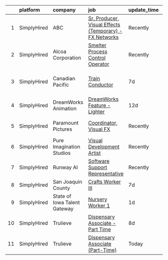 

|    | platform    | company                      | job                                                                                                                                                               | update_time   | location                     |
|---:|:------------|:-----------------------------|:------------------------------------------------------------------------------------------------------------------------------------------------------------------|:--------------|:-----------------------------|
|  1 | SimplyHired | ABC                          | [Sr. Producer, Visual Effects (Temporary) - FX Networks](https://www.simplyhired.com/job/cZVISe9WOaaRC4D2HR6J9aMINMSzMNESCic-Av2VarlimEfIbuE7QQ?q=visual+effects) | Recently      | Los Angeles, CA              |
|  2 | SimplyHired | Alcoa Corporation            | [Smelter Process Control Operator](https://www.simplyhired.com/job/iVX_S0xIgyNdtdpmwbQhgZxqWwlYh6KHOy_D142bzniZGjQbCNeU9w?q=visual+effects)                       | Recently      | Newburgh, IN                 |
|  3 | SimplyHired | Canadian Pacific             | [Train Conductor](https://www.simplyhired.com/job/FiCNQyZl0dNCzD9rp1qN83rzaHtQDGjrsRKGNJShxKqUcg46YVyVyQ?q=visual+effects)                                        | 7d            | Mason City, IA +10 locations |
|  4 | SimplyHired | DreamWorks Animation         | [DreamWorks Feature - Lighter](https://www.simplyhired.com/job/lp5p-ElskISv4cSkmTBqBu8tWb2ROfGFgX3ACQ6MvUsZQNV2oMxtqA?q=visual+effects)                           | 12d           | Glendale, CA                 |
|  5 | SimplyHired | Paramount Pictures           | [Coordinator, Visual FX](https://www.simplyhired.com/job/O_cN6ny6-ulCXZhDDBD3FgjoK8H3nXRl65aeKNess1Huc_ERoRCeRg?q=visual+effects)                                 | Recently      | Los Angeles, CA              |
|  6 | SimplyHired | Pure Imagination Studios     | [Visual Development Artist](https://www.simplyhired.com/job/u3Ce0qDkoB4jPujFyWA_pOjySvkBJ7SmBclJFkATwkjx3a0XU_1R2g?q=visual+effects)                              | Recently      | Van Nuys, CA                 |
|  7 | SimplyHired | Runway AI                    | [Software Support Representative](https://www.simplyhired.com/job/yOM1SBj_PPWhGeE7Encj4XkqelW3hS5E6EN632kQiZLCOrxGlUjdNg?q=visual+effects)                        | Recently      | New York, NY                 |
|  8 | SimplyHired | San Joaquin County           | [Crafts Worker III](https://www.simplyhired.com/job/uAut1Vdjf9z2IZzoCTJWuhWTXeXqprdsWZTeoevBRHmg5yxZlLkDuA?q=visual+effects)                                      | 7d            | French Camp, CA              |
|  9 | SimplyHired | State of Iowa Talent Gateway | [Nursery Worker 1](https://www.simplyhired.com/job/6kxAa-pok-PYQpNeXRddsS-hkAG-9XJAMXhIkhFovcnXuOxlFap3hw?q=visual+effects)                                       | 1d            | Des Moines, IA               |
| 10 | SimplyHired | Trulieve                     | [Dispensary Associate - Part Time](https://www.simplyhired.com/job/a8_fwSK73GBmbTlF5QuqPIOj8NPahe0AIg71HevXcJ1b_wMNP9cjIg?q=visual+effects)                       | 8d            | Inverness, FL +39 locations  |
| 11 | SimplyHired | Trulieve                     | [Dispensary Associate (Part-Time)](https://www.simplyhired.com/job/QfTdX7F_wADGoA3wdUgKbMjTlyJJ1dAsrO5ZVxvYWgMHFxTwp8zO4A?q=visual+effects)                       | Today         | Beckley, WV +3 locations     |